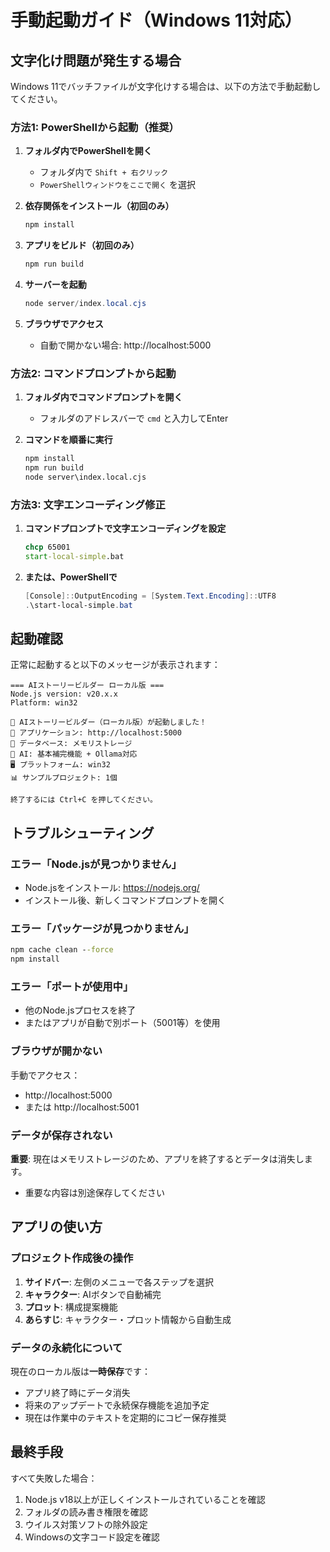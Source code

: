 # 手動起動ガイド（Windows 11対応）

## 文字化け問題が発生する場合

Windows 11でバッチファイルが文字化けする場合は、以下の方法で手動起動してください。

### 方法1: PowerShellから起動（推奨）

1. **フォルダ内でPowerShellを開く**
   - フォルダ内で `Shift + 右クリック`
   - `PowerShellウィンドウをここで開く` を選択

2. **依存関係をインストール（初回のみ）**
   ```powershell
   npm install
   ```

3. **アプリをビルド（初回のみ）**
   ```powershell
   npm run build
   ```

4. **サーバーを起動**
   ```powershell
   node server/index.local.cjs
   ```

5. **ブラウザでアクセス**
   - 自動で開かない場合: http://localhost:5000

### 方法2: コマンドプロンプトから起動

1. **フォルダ内でコマンドプロンプトを開く**
   - フォルダのアドレスバーで `cmd` と入力してEnter

2. **コマンドを順番に実行**
   ```cmd
   npm install
   npm run build
   node server\index.local.cjs
   ```

### 方法3: 文字エンコーディング修正

1. **コマンドプロンプトで文字エンコーディングを設定**
   ```cmd
   chcp 65001
   start-local-simple.bat
   ```

2. **または、PowerShellで**
   ```powershell
   [Console]::OutputEncoding = [System.Text.Encoding]::UTF8
   .\start-local-simple.bat
   ```

## 起動確認

正常に起動すると以下のメッセージが表示されます：

```
=== AIストーリービルダー ローカル版 ===
Node.js version: v20.x.x
Platform: win32

🚀 AIストーリービルダー（ローカル版）が起動しました！
📱 アプリケーション: http://localhost:5000
💾 データベース: メモリストレージ
🤖 AI: 基本補完機能 + Ollama対応
🖥️ プラットフォーム: win32
📊 サンプルプロジェクト: 1個

終了するには Ctrl+C を押してください。
```

## トラブルシューティング

### エラー「Node.jsが見つかりません」
- Node.jsをインストール: https://nodejs.org/
- インストール後、新しくコマンドプロンプトを開く

### エラー「パッケージが見つかりません」
```cmd
npm cache clean --force
npm install
```

### エラー「ポートが使用中」
- 他のNode.jsプロセスを終了
- またはアプリが自動で別ポート（5001等）を使用

### ブラウザが開かない
手動でアクセス：
- http://localhost:5000
- または http://localhost:5001

### データが保存されない
**重要**: 現在はメモリストレージのため、アプリを終了するとデータは消失します。
- 重要な内容は別途保存してください

## アプリの使い方

### プロジェクト作成後の操作
1. **サイドバー**: 左側のメニューで各ステップを選択
2. **キャラクター**: AIボタンで自動補完
3. **プロット**: 構成提案機能
4. **あらすじ**: キャラクター・プロット情報から自動生成

### データの永続化について
現在のローカル版は**一時保存**です：
- アプリ終了時にデータ消失
- 将来のアップデートで永続保存機能を追加予定
- 現在は作業中のテキストを定期的にコピー保存推奨

## 最終手段

すべて失敗した場合：
1. Node.js v18以上が正しくインストールされていることを確認
2. フォルダの読み書き権限を確認
3. ウイルス対策ソフトの除外設定
4. Windowsの文字コード設定を確認